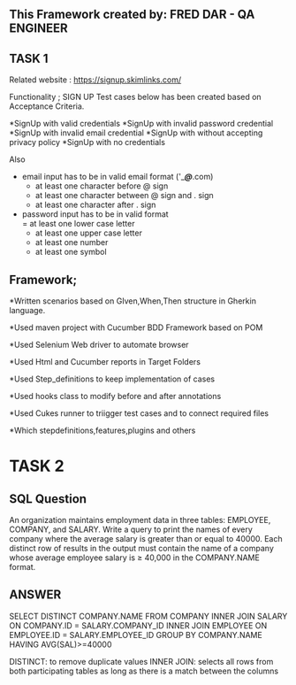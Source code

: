 This Framework created by: FRED DAR - QA ENGINEER
-----------------------------------------------------------
TASK 1
-----------
Related website : https://signup.skimlinks.com/

Functionality ; SIGN UP
Test cases below has been created based on Acceptance Criteria. 

*SignUp with valid credentials
*SignUp with invalid password credential
*SignUp with invalid email credential
*SignUp with without accepting privacy policy
*SignUp with no credentials

Also
* email input has to be in valid email format ('____@___.com)
    - at least one character before @ sign 
    - at least one character between @ sign and . sign 
    - at least one character after . sign 
* password input has to be in valid format    
    = at least one lower case letter
    - at least one upper case letter
    - at least one number 
    - at least one symbol
    
Framework; 
-------------

*Written scenarios based on GIven,When,Then structure in Gherkin language.

*Used maven project with Cucumber BDD Framework based on POM

*Used Selenium Web driver to automate browser

*Used Html and Cucumber reports in Target Folders

*Used Step_definitions to keep implementation of cases

*Used hooks class to modify before and after annotations

*Used Cukes runner to triigger test cases and to connect required files

*Which stepdefinitions,features,plugins and others

TASK 2 
=======
SQL Question
-

An organization maintains employment data in three tables: EMPLOYEE, COMPANY, and SALARY.
Write a query to print the names of every company where the average salary is greater than 
or equal to 40000.  Each distinct row of results in the output must contain the name of a company 
whose average employee salary is ≥ 40,000 in the COMPANY.NAME format.

ANSWER
--

SELECT DISTINCT COMPANY.NAME
FROM COMPANY
INNER JOIN SALARY ON COMPANY.ID = SALARY.COMPANY_ID
INNER JOIN EMPLOYEE ON EMPLOYEE.ID = SALARY.EMPLOYEE_ID
GROUP BY COMPANY.NAME HAVING AVG(SAL)>=40000

DISTINCT: to remove duplicate values
INNER JOIN: selects all rows from both participating tables as long as there is a match between the columns



